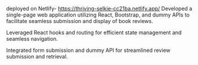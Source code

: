 deployed on Netlify- https://thriving-selkie-cc21ba.netlify.app/
Developed a single-page web application utilizing React, Bootstrap, and dummy APIs to facilitate seamless submission and display of book reviews.

Leveraged React hooks and routing for efficient state management and seamless navigation.

Integrated form submission and dummy API for streamlined review submission and retrieval.
